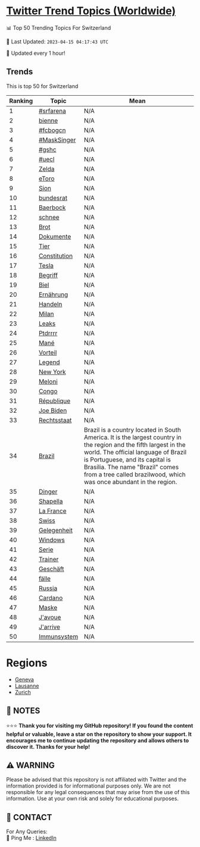 [Twitter Trend Topics (Worldwide)](https://github.com/ErcinDedeoglu/Twitter-Trend-Topics)
==========


📊 Top 50 Trending Topics For Switzerland

📆 Last Updated: `2023-04-15 04:17:43 UTC`

🔧 Updated every 1 hour!


## Trends

This is top 50 for Switzerland

| Ranking | Topic | Mean |
| ------- | ------------ | ------------ |
| 1 | [#srfarena](http://twitter.com/search?q=%23srfarena) | N/A |
| 2 | [bienne](http://twitter.com/search?q=bienne) | N/A |
| 3 | [#fcbogcn](http://twitter.com/search?q=%23fcbogcn) | N/A |
| 4 | [#MaskSinger](http://twitter.com/search?q=%23MaskSinger) | N/A |
| 5 | [#gshc](http://twitter.com/search?q=%23gshc) | N/A |
| 6 | [#uecl](http://twitter.com/search?q=%23uecl) | N/A |
| 7 | [Zelda](http://twitter.com/search?q=Zelda) | N/A |
| 8 | [eToro](http://twitter.com/search?q=eToro) | N/A |
| 9 | [Sion](http://twitter.com/search?q=Sion) | N/A |
| 10 | [bundesrat](http://twitter.com/search?q=bundesrat) | N/A |
| 11 | [Baerbock](http://twitter.com/search?q=Baerbock) | N/A |
| 12 | [schnee](http://twitter.com/search?q=schnee) | N/A |
| 13 | [Brot](http://twitter.com/search?q=Brot) | N/A |
| 14 | [Dokumente](http://twitter.com/search?q=Dokumente) | N/A |
| 15 | [Tier](http://twitter.com/search?q=Tier) | N/A |
| 16 | [Constitution](http://twitter.com/search?q=Constitution) | N/A |
| 17 | [Tesla](http://twitter.com/search?q=Tesla) | N/A |
| 18 | [Begriff](http://twitter.com/search?q=Begriff) | N/A |
| 19 | [Biel](http://twitter.com/search?q=Biel) | N/A |
| 20 | [Ernährung](http://twitter.com/search?q=Ern%c3%a4hrung) | N/A |
| 21 | [Handeln](http://twitter.com/search?q=Handeln) | N/A |
| 22 | [Milan](http://twitter.com/search?q=Milan) | N/A |
| 23 | [Leaks](http://twitter.com/search?q=Leaks) | N/A |
| 24 | [Ptdrrrr](http://twitter.com/search?q=Ptdrrrr) | N/A |
| 25 | [Mané](http://twitter.com/search?q=Man%c3%a9) | N/A |
| 26 | [Vorteil](http://twitter.com/search?q=Vorteil) | N/A |
| 27 | [Legend](http://twitter.com/search?q=Legend) | N/A |
| 28 | [New York](http://twitter.com/search?q=New+York) | N/A |
| 29 | [Meloni](http://twitter.com/search?q=Meloni) | N/A |
| 30 | [Congo](http://twitter.com/search?q=Congo) | N/A |
| 31 | [République](http://twitter.com/search?q=R%c3%a9publique) | N/A |
| 32 | [Joe Biden](http://twitter.com/search?q=Joe+Biden) | N/A |
| 33 | [Rechtsstaat](http://twitter.com/search?q=Rechtsstaat) | N/A |
| 34 | [Brazil](http://twitter.com/search?q=Brazil) | Brazil is a country located in South America. It is the largest country in the region and the fifth largest in the world. The official language of Brazil is Portuguese, and its capital is Brasília. The name "Brazil" comes from a tree called brazilwood, which was once abundant in the region. |
| 35 | [Dinger](http://twitter.com/search?q=Dinger) | N/A |
| 36 | [Shapella](http://twitter.com/search?q=Shapella) | N/A |
| 37 | [La France](http://twitter.com/search?q=La+France) | N/A |
| 38 | [Swiss](http://twitter.com/search?q=Swiss) | N/A |
| 39 | [Gelegenheit](http://twitter.com/search?q=Gelegenheit) | N/A |
| 40 | [Windows](http://twitter.com/search?q=Windows) | N/A |
| 41 | [Serie](http://twitter.com/search?q=Serie) | N/A |
| 42 | [Trainer](http://twitter.com/search?q=Trainer) | N/A |
| 43 | [Geschäft](http://twitter.com/search?q=Gesch%c3%a4ft) | N/A |
| 44 | [fälle](http://twitter.com/search?q=f%c3%a4lle) | N/A |
| 45 | [Russia](http://twitter.com/search?q=Russia) | N/A |
| 46 | [Cardano](http://twitter.com/search?q=Cardano) | N/A |
| 47 | [Maske](http://twitter.com/search?q=Maske) | N/A |
| 48 | [J'avoue](http://twitter.com/search?q=J%27avoue) | N/A |
| 49 | [J'arrive](http://twitter.com/search?q=J%27arrive) | N/A |
| 50 | [Immunsystem](http://twitter.com/search?q=Immunsystem) | N/A |



# Regions

* [Geneva](</Switzerland/Geneva.md>)
* [Lausanne](</Switzerland/Lausanne.md>)
* [Zurich](</Switzerland/Zurich.md>)



## 📝 NOTES

⭐⭐⭐ **Thank you for visiting my GitHub repository! If you found the content helpful or valuable, leave a star on the repository to show your support. It encourages me to continue updating the repository and allows others to discover it. Thanks for your help!**


## ⚠️ WARNING

Please be advised that this repository is not affiliated with Twitter and the information provided is for informational purposes only. We are not responsible for any legal consequences that may arise from the use of this information. Use at your own risk and solely for educational purposes.


## 📨 CONTACT

 For Any Queries:  
            🏓 Ping Me : [LinkedIn](https://www.linkedin.com/in/ercindedeoglu/)
